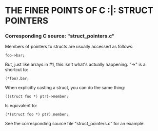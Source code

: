 # THE FINER POINTS OF C :|: STRUCT POINTERS
### Corresponding C source: "struct_pointers.c"

Members of pointers to structs are usually accessed as follows:

    foo->bar;

But, just like arrays in #1, this isn't what's actually happening. "->" is a shortcut to:

    (*foo).bar;

When explicitly casting a struct, you can do the same thing:

    ((struct foo *) ptr)->member;

Is equivalent to:

    (*(struct foo *) ptr).member;

See the corresponding source file "struct_pointers.c" for an example.
